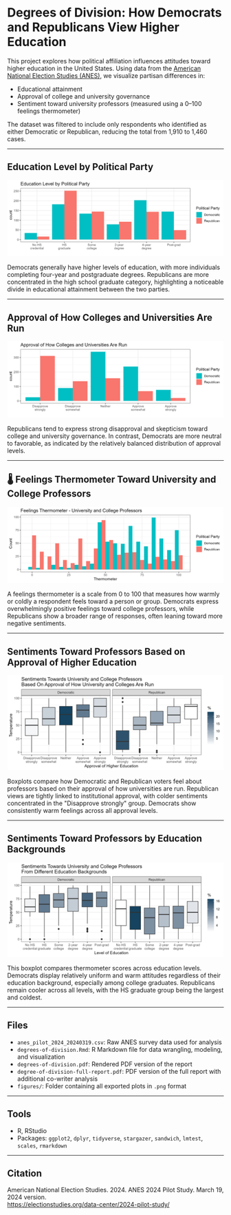 # Degrees of Division: How Democrats and Republicans View Higher Education

This project explores how political affiliation influences attitudes toward higher education in the United States. Using data from the [American National Election Studies (ANES)](https://electionstudies.org), we visualize partisan differences in:

- Educational attainment  
- Approval of college and university governance  
- Sentiment toward university professors (measured using a 0–100 feelings thermometer)

The dataset was filtered to include only respondents who identified as either Democratic or Republican, reducing the total from 1,910 to 1,460 cases.

---

## Education Level by Political Party

![Education Level by Political Party](figures/plot1_education_by_party.png)

Democrats generally have higher levels of education, with more individuals completing four-year and postgraduate degrees. Republicans are more concentrated in the high school graduate category, highlighting a noticeable divide in educational attainment between the two parties.

---

## Approval of How Colleges and Universities Are Run

![Approval of Colleges](figures/plot2_approval.png)

Republicans tend to express strong disapproval and skepticism toward college and university governance. In contrast, Democrats are more neutral to favorable, as indicated by the relatively balanced distribution of approval levels.

---

## 🌡️ Feelings Thermometer Toward University and College Professors

![Feelings Thermometer](figures/plot3_thermometer.png)

A feelings thermometer is a scale from 0 to 100 that measures how warmly or coldly a respondent feels toward a person or group. Democrats express overwhelmingly positive feelings toward college professors, while Republicans show a broader range of responses, often leaning toward more negative sentiments.

---

## Sentiments Toward Professors Based on Approval of Higher Education

![Boxplot by Approval](figures/plot4_thermometer_by_approval.png)

Boxplots compare how Democratic and Republican voters feel about professors based on their approval of how universities are run. Republican views are tightly linked to institutional approval, with colder sentiments concentrated in the "Disapprove strongly" group. Democrats show consistently warm feelings across all approval levels.

---

## Sentiments Toward Professors by Education Backgrounds

![Boxplot by Education Level](figures/plot5_thermometer_by_education.png)

This boxplot compares thermometer scores across education levels. Democrats display relatively uniform and warm attitudes regardless of their education background, especially among college graduates. Republicans remain cooler across all levels, with the HS graduate group being the largest and coldest.

---

## Files

- `anes_pilot_2024_20240319.csv`: Raw ANES survey data used for analysis  
- `degrees-of-division.Rmd`: R Markdown file for data wrangling, modeling, and visualization  
- `degrees-of-division.pdf`: Rendered PDF version of the report  
- `degree-of-division-full-report.pdf`: PDF version of the full report with additional co-writer analysis
- `figures/`: Folder containing all exported plots in `.png` format

---

## Tools

- R, RStudio  
- Packages: `ggplot2`, `dplyr`, `tidyverse`, `stargazer`, `sandwich`, `lmtest`, `scales`, `rmarkdown`

---

## Citation

American National Election Studies. 2024. ANES 2024 Pilot Study. March 19, 2024 version.  
<https://electionstudies.org/data-center/2024-pilot-study/>